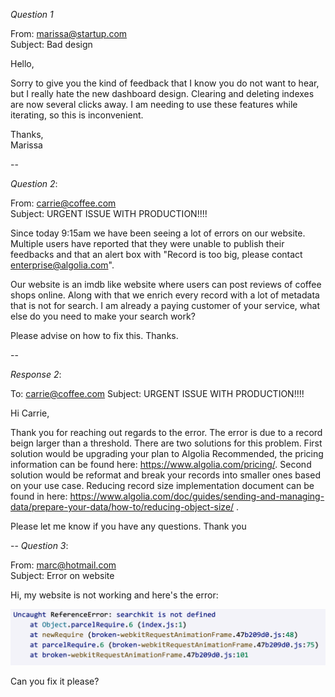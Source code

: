*Question 1*  

 
From: marissa@startup.com  
Subject:  Bad design  

Hello,  
  
Sorry to give you the kind of feedback that I know you do not want to hear, but I really hate the new dashboard design. Clearing and deleting indexes are now several clicks away. I am needing to use these features while iterating, so this is inconvenient.  
   
Thanks,  
Marissa  


  
--

*Question 2*:   
  
From: carrie@coffee.com  
Subject: URGENT ISSUE WITH PRODUCTION!!!!  
  
Since today 9:15am we have been seeing a lot of errors on our website. Multiple users have reported that they were unable to publish their feedbacks and that an alert box with "Record is too big, please contact enterprise@algolia.com".  
  
Our website is an imdb like website where users can post reviews of coffee shops online. Along with that we enrich every record with a lot of metadata that is not for search. I am already a paying customer of your service, what else do you need to make your search work?  
  
Please advise on how to fix this. Thanks.   

  
--

*Response 2*:

To: carrie@coffee.com
Subject: URGENT ISSUE WITH PRODUCTION!!!!  

Hi Carrie, 

Thank you for reaching out regards to the error. The error is due to a record beign larger than a threshold. There are two solutions for this problem. First solution would be upgrading your plan to Algolia Recommended, the pricing information can be found here: https://www.algolia.com/pricing/. 
Second solution would be reformat and break your records into smaller ones based on your use case. Reducing record size implementation document can be found in here: https://www.algolia.com/doc/guides/sending-and-managing-data/prepare-your-data/how-to/reducing-object-size/ .

Please let me know if you have any questions. 
Thank you

--
*Question 3*:   


From: marc@hotmail.com  
Subject: Error on website  
  
Hi, my website is not working and here's the error:  
  
![error message](./error.png)  
  
Can you fix it please?  

